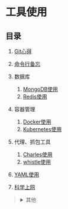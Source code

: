 # 工具使用

## 目录
1. [Git心得](./Git心得/README.md)
2. [命令行备忘](./命令行备忘/README.md)
3. 数据库

    1. [MongoDB使用](./MongoDB使用/README.md)
    2. [Redis使用](./Redis使用/README.md)
4. 容器管理

   1. [Docker使用](./Docker使用/README.md)
   2. [Kubernetes使用](./Kubernetes使用/README.md)
5. 代理、抓包工具

    1. [Charles使用](./Charles使用/README.md)
    2. [whistle使用](./whistle使用/README.md)
6. [YAML使用](./YAML使用/README.md)
7. [科学上网](./科学上网/README.md)

><details>
><summary>其他</summary>
>
>1. [IDEs设置](./IDEs设置/README.md)
>2. [Chrome使用](./Chrome使用/README.md)
>3. [Google搜索技巧](./Google搜索技巧/README.md)
></details>
